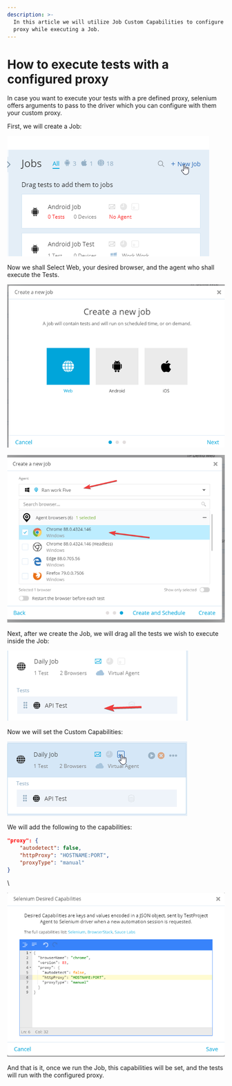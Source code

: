 ```yaml
---
description: >-
  In this article we will utilize Job Custom Capabilities to configure a custom
  proxy while executing a Job.
---
```


# How to execute tests with a configured proxy

In case you want to execute your tests with a pre defined proxy, selenium offers arguments to pass to the driver which you can configure with them your custom proxy.

First, we will create a Job:

![](<../../.gitbook/assets/image (491).png>)

Now we shall Select Web, your desired browser, and the agent who shall execute the Tests.

![](<../../.gitbook/assets/image (552).png>)

![](<../../.gitbook/assets/image (508).png>)

Next, after we create the Job, we will drag all the tests we wish to execute inside the Job:

![](<../../.gitbook/assets/image (507).png>)

Now we will set the Custom Capabilities:

![](<../../.gitbook/assets/image (506).png>)

We will add the following to the capabilities:

```json
"proxy": {
    "autodetect": false,
    "httpProxy": "HOSTNAME:PORT",
    "proxyType": "manual"
}
```

\


![](<../../.gitbook/assets/image (540).png>)

And that is it, once we run the Job, this capabilities will be set, and the tests will run with the configured proxy.
